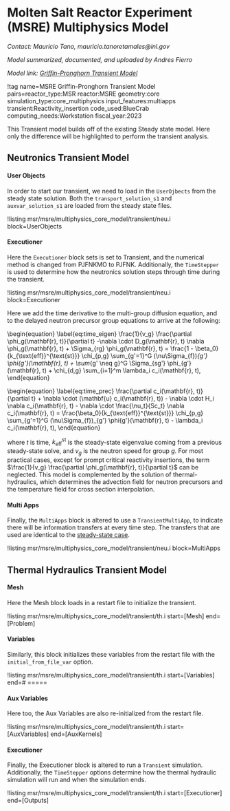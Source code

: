 # Molten Salt Reactor Experiment (MSRE) Multiphysics Model

*Contact: Mauricio Tano, mauricio.tanoretamales\@inl.gov*

*Model summarized, documented, and uploaded by Andres Fierro*

*Model link: [Griffin-Pronghorn Transient Model](https://github.com/idaholab/virtual_test_bed/tree/devel/msr/msre/multiphysics_core_model/transient)*

!tag name=MSRE Griffin-Pronghorn Transient Model pairs=reactor_type:MSR
                       reactor:MSRE
                       geometry:core
                       simulation_type:core_multiphysics
                       input_features:multiapps
                       transient:Reactivity_insertion
                       code_used:BlueCrab
                       computing_needs:Workstation
                       fiscal_year:2023

This Transient model builds off of the existing Steady state model. Here only the difference will be highlighted to perform the transient analysis.

## Neutronics Transient Model

<!-- Double Check this Section Mauricio - Could write a short description how you "fake" the control rod movement and where this is done in the code?-->

#### User Objects

In order to start our transient, we need to load in the `UserOjbects` from the steady state solution. Both the `transport_solution_s1` and `auxvar_solution_s1` are loaded from the steady state files.

!listing msr/msre/multiphysics_core_model/transient/neu.i block=UserObjects

#### Executioner

Here the `Executioner` block sets is set to Transient, and the numerical method is changed from PJFNKMO to PJFNK. Additionally, the `TimeStepper` is used to determine how the neutronics solution steps through time during the transient.

!listing msr/msre/multiphysics_core_model/transient/neu.i block=Executioner

Here we add the time derivative to the multi-group diffusion equation, and to the delayed neutron precursor group equations to arrive at the following:

\begin{equation} \label{eq:time_eigen}
\frac{1}{v_g} \frac{\partial \phi_g(\mathbf{r}, t)}{\partial t} -\nabla \cdot D_g(\mathbf{r}, t) \nabla \phi_g(\mathbf{r}, t) + \Sigma_{rg} \phi_g(\mathbf{r}, t) = \frac{1 - \beta_0}{k_{\text{eff}}^{\text{st}}} \chi_{p,g} \sum_{g'=1}^G (\nu\Sigma_{f})_{g'} \phi{g'}(\mathbf{r}, t) + \sum_{g' \neq g}^G \Sigma_{sg'} \phi_{g'}(\mathbf{r}, t) + \chi_{d,g} \sum_{i=1}^m \lambda_i c_i(\mathbf{r}, t),
\end{equation}

\begin{equation} \label{eq:time_prec}
\frac{\partial c_i(\mathbf{r}, t)}{\partial t} + \nabla \cdot (\mathbf{u} c_i(\mathbf{r}, t)) - \nabla \cdot H_i \nabla c_i(\mathbf{r}, t) - \nabla \cdot \frac{\nu_t}{Sc_t} \nabla c_i(\mathbf{r}, t) = \frac{\beta_0}{k_{\text{eff}}^{\text{st}}} \chi_{p,g} \sum_{g'=1}^G (\nu\Sigma_{f})_{g'} \phi{g'}(\mathbf{r}, t) - \lambda_i c_i(\mathbf{r}, t),
\end{equation}

where $t$ is time, $k_{\text{eff}}^{\text{st}}$ is the steady-state eigenvalue coming from a previous steady-state solve, and $v_g$ is the neutron speed for group $g$. For most practical cases, except for prompt critical reactivity insertions, the term $\frac{1}{v_g} \frac{\partial \phi_g(\mathbf{r}, t)}{\partial t}$ can be neglected. This model is complemented by the solution of thermal-hydraulics, which determines the advection field for neutron precursors and the temperature field for cross section interpolation.

#### Multi Apps

Finally, the `MultiApps` block is altered to use a `TransientMultiApp`, to indicate there will be information transfers at every time step. The transfers that are used are identical to the [steady-state case](msre_multiphysics_core_model.md).

!listing msr/msre/multiphysics_core_model/transient/neu.i block=MultiApps

## Thermal Hydraulics Transient Model

#### Mesh

Here the Mesh block loads in a restart file to initialize the transient.

!listing msr/msre/multiphysics_core_model/transient/th.i start=[Mesh] end=[Problem]

#### Variables

Similarly, this block initializes these variables from the restart file with the `initial_from_file_var` option.

!listing msr/msre/multiphysics_core_model/transient/th.i start=[Variables] end=# =====

#### Aux Variables

Here too, the Aux Variables are also re-initialized from the restart file.

!listing msr/msre/multiphysics_core_model/transient/th.i start=[AuxVariables] end=[AuxKernels]

#### Executioner

Finally, the Executioner block is altered to run a `Transient` simulation. Additionally, the `TimeStepper` options determine how the thermal hydraulic simulation will run and when the simulation ends.

!listing msr/msre/multiphysics_core_model/transient/th.i start=[Executioner] end=[Outputs]
